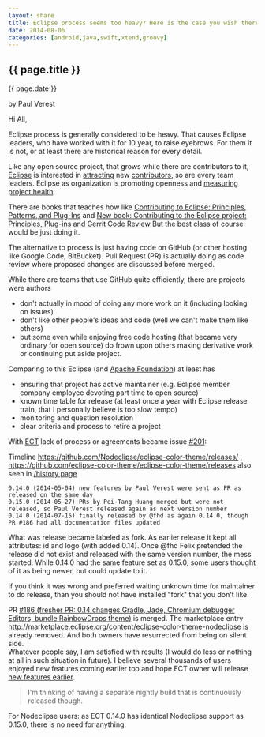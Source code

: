 ```yaml
---
layout: share
title: Eclipse process seems too heavy? Here is the case you wish there was one.md
date: 2014-08-06
categories: [android,java,swift,xtend,groovy]
---
```



## {{ page.title }}

<p class="meta">{{ page.date }}</p> by Paul Verest

Hi All, 

Eclipse process is generally considered to be heavy. That causes Eclipse leaders,
 who have worked with it for 10 year, to raise eyebrows. For them it is not,
 or at least there are historical reason for every detail. 
 
Like any open source project, that grows while there are contributors to it,
 [Eclipse](http://www.apache.org/) is interested in [attracting](https://www.eclipse.org/community/eclipse_newsletter/2014/july/article3.php)
 new [contributors](https://www.eclipse.org/community/eclipse_newsletter/2014/july/article2.php), so are every team leaders.
 Eclipse as organization is promoting openness and [measuring project health](https://www.eclipse.org/community/eclipse_newsletter/2014/july/article1.php).
 
There are books that teaches how like [Contributing to Eclipse: Principles, Patterns, and Plug-Ins](http://www.amazon.com/Contributing-Eclipse-Principles-Patterns-Plug-Ins/dp/0321205758)
 and [New book: Contributing to the Eclipse project: Principles, Plug-ins and Gerrit Code Review](http://blog.vogella.com/2014/06/05/new-book-contributing-to-the-eclipse-project-principles-plug-ins-and-gerrit-code-review/)
 But the best class of course would be just doing it.

The alternative to process is just having code on GitHub (or other hosting like Google Code, BitBucket).
 Pull Request (PR) is actually doing as code review where proposed changes are discussed before merged.
 
While there are teams that use GitHub quite efficiently, there are projects were authors 

- don't actually in mood of doing any more work on it (including looking on issues)
- don't like other people's ideas and code (well we can't make them like others)
- but some even while enjoying free code hosting (that became very ordinary for open source)
 do frown upon others making derivative work or continuing put aside project.

Comparing to this Eclipse (and [Apache Foundation](http://www.apache.org/)) at least has

- ensuring that project has active maintainer (e.g. Eclipse member company employee devoting part time to open source)
- known time table for release (at least once a year with Eclipse release train, that I personally believe is too slow tempo)
- monitoring and question resolution
- clear criteria and process to retire a project

With [ECT](https://github.com/eclipse-color-theme/eclipse-color-theme) lack of process or agreements
 became issue [#201](https://github.com/eclipse-color-theme/eclipse-color-theme/issues/201#issuecomment-51036576):

Timeline <https://github.com/Nodeclipse/eclipse-color-theme/releases/> , <https://github.com/eclipse-color-theme/eclipse-color-theme/releases>
also seen in [/history page](/history)

```
0.14.0 (2014-05-04) new features by Paul Verest were sent as PR as released on the same day
0.15.0 (2014-05-27) PRs by Pei-Tang Huang merged but were not released, so Paul Verest released again as next version number
0.14.0 (2014-07-15) finally released by @fhd as again 0.14.0, though PR #186 had all documentation files updated
``` 

What was release became labeled as fork.
As earlier release it kept all attributes: id and logo (with added 0.14). 
Once @fhd Felix pretended the release did not exist and released with the same version number, the mess started.
While 0.14.0 had the same feature set as 0.15.0, some users thought of it as being newer, but could update to it.

If you think it was wrong and preferred waiting unknown time for maintainer to do release, 
than you should not have installed "fork" that you don't like.

PR [#186 (fresher PR: 0.14 changes Gradle, Jade, Chromium debugger Editors, bundle RainbowDrops theme)](https://github.com/eclipse-color-theme/eclipse-color-theme/pull/186)
 is merged. The marketplace entry <http://marketplace.eclipse.org/content/eclipse-color-theme-nodeclipse> is already removed.
 And both owners have resurrected from being on silent side.  
Whatever people say, I am satisfied with results (I would do less or nothing at all in such situation in future).
I believe several thousands of users enjoyed new features coming earlier too
and hope ECT owner will release [new features earlier](https://github.com/eclipse-color-theme/eclipse-color-theme/issues/201#issuecomment-51023338). 

> I'm thinking of having a separate nightly build that is continuously released though.

For Nodeclipse users: as ECT 0.14.0 has identical Nodeclipse support as 0.15.0, there is no need for anything.





  